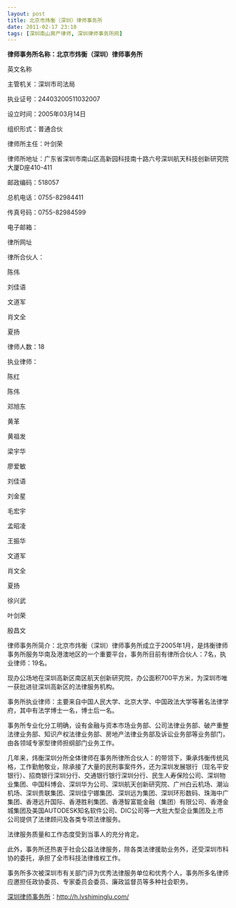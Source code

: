 ```yaml
---
layout: post
title: 北京市炜衡（深圳）律师事务所
date: 2011-02-17 23:10
tags: [深圳南山房产律师, 深圳律师事务所网]
---
```

<strong>律师事务所名称：北京市炜衡（深圳）律师事务所</strong>

英文名称

主管机关：深圳市司法局

执业证号：24403200511032007

设立时间：2005年03月14日

组织形式：普通合伙

律师所主任：叶剑荣

律师所地址：广东省深圳市南山区高新园科技南十路六号深圳航天科技创新研究院大厦D座410-411

邮政编码：518057

总机电话：0755-82984411

传真号码：0755-82984599

电子邮箱：

律所网址

律所合伙人：

陈伟

刘佳语

文道军

肖文全

夏扬

律师人数：18

执业律师：

陈红

陈伟

邓旭东

黄革

黄祖发

梁宇华

廖爱敏

刘佳语

刘金星

毛宏宇

孟昭凌

王振华

文道军

肖文全

夏扬

徐兴武

叶剑荣

殷昌文

律师事务所简介：北京市炜衡（深圳）律师事务所成立于2005年1月，是炜衡律师事务所服务华南及港澳地区的一个重要平台，事务所目前有律所合伙人：7名，执业律师：19名。

现办公场地在深圳高新区南区航天创新研究院，办公面积700平方米，为深圳市唯一获批进驻深圳高新区的法律服务机构。

事务所执业律师：主要来自中国人民大学、北京大学、中国政法大学等著名法律学府，其中有法学博士一名，博士后一名。

事务所专业化分工明确，设有金融与资本市场业务部、公司法律业务部、破产重整法律业务部、知识产权法律业务部、房地产法律业务部及诉讼业务部等业务部门，由各领域专家型律师担纲部门业务工作。

几年来，炜衡深圳分所全体律师在事务所律所合伙人：的带领下，秉承炜衡传统风格，工作勤勉敬业，除承接了大量的民刑事案件外，还为深圳发展银行（现名平安银行）、招商银行深圳分行、交通银行银行深圳分行、民生人寿保险公司、深圳物业集团、中国科博会、深圳华为公司、深圳航天创新研究院、广州白云机场、潮汕机场、深圳贵联集团、深圳佳宁娜集团、深圳远为集团、深圳环形数码、珠海中广集团、香港远升国际、香港胜利集团、香港智富能金融（集团）有限公司、香港金城集团及美国AUTODESK知名软件公司、DIC公司等一大批大型企业集团及上市公司提供了法律顾问及各类专项法律服务。

法律服务质量和工作态度受到当事人的充分肯定。

此外，事务所还热衷于社会公益法律服务，除各类法律援助业务外，还受深圳市科协的委托，承担了全市科技法律维权工作。

事务所多次被深圳市有关部门评为优秀法律服务单位和优秀个人，事务所多名律师应邀担任政协委员、专家委员会委员、廉政监督员等多种社会职务。



<a href="http://h.lvshiminglu.com/">深圳律师事务所</a>：<a href="http://h.lvshiminglu.com/">http://h.lvshiminglu.com/</a>

